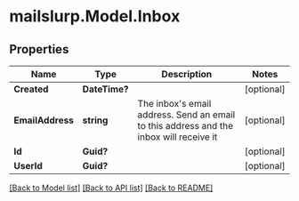 # mailslurp.Model.Inbox
## Properties

Name | Type | Description | Notes
------------ | ------------- | ------------- | -------------
**Created** | **DateTime?** |  | [optional] 
**EmailAddress** | **string** | The inbox&#39;s email address. Send an email to this address and the inbox will receive it | [optional] 
**Id** | **Guid?** |  | [optional] 
**UserId** | **Guid?** |  | [optional] 

[[Back to Model list]](../README.md#documentation-for-models) [[Back to API list]](../README.md#documentation-for-api-endpoints) [[Back to README]](../README.md)

